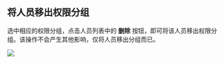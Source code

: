## 将人员移出权限分组
选中相应的权限分组，点击人员列表中的 **删除** 按钮，即可将该人员移出权限分组。该操作不会产生其他影响，仅将人员移出分组而已。

![](http://data.eolinker.com/course/lQl7n8r675b4ef14ef54029ff76f4de5b38b29e4ac8a2b8)